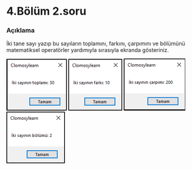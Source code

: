 # 4.Bölüm 2.soru

### Açıklama

İki tane sayı yazıp bu sayıların toplamını, farkını, çarpımını ve bölümünü matematiksel operatörler yardımıyla sırasıyla ekranda gösteriniz.

![Bolum 4-Soru 2](Bolum4_2_Cikti1.png)
![Bolum 4-Soru 2](Bolum4_2_Cikti2.png)
![Bolum 4-Soru 2](Bolum4_2_Cikti3.png)
![Bolum 4-Soru 2](Bolum4_2_Cikti4.png)